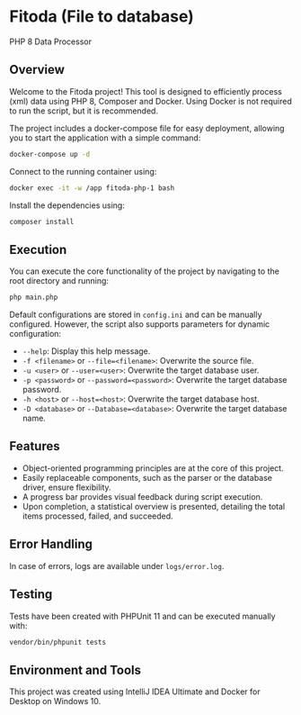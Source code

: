 # Fitoda (File to database)

PHP 8 Data Processor

## Overview

Welcome to the Fitoda project! This tool is designed to efficiently process (xml) data using PHP 8, Composer and Docker. Using Docker is not required to run the script, but it is recommended. 

The project includes a docker-compose file for easy deployment, allowing you to start the application with a simple command:

```bash
docker-compose up -d
```

Connect to the running container using:

```bash
docker exec -it -w /app fitoda-php-1 bash
```

Install the dependencies using:

```bash
composer install
```

## Execution

You can execute the core functionality of the project by navigating to the root directory and running:

```bash
php main.php
```

Default configurations are stored in `config.ini` and can be manually configured. However, the script also supports parameters for dynamic configuration:

- `--help`: Display this help message.
- `-f <filename>` or `--file=<filename>`: Overwrite the source file.
- `-u <user>` or `--user=<user>`: Overwrite the target database user.
- `-p <password>` or `--password=<password>`: Overwrite the target database password.
- `-h <host>` or `--host=<host>`: Overwrite the target database host.
- `-D <database>` or `--Database=<database>`: Overwrite the target database name.

## Features

- Object-oriented programming principles are at the core of this project.
- Easily replaceable components, such as the parser or the database driver, ensure flexibility.
- A progress bar provides visual feedback during script execution.
- Upon completion, a statistical overview is presented, detailing the total items processed, failed, and succeeded.

## Error Handling

In case of errors, logs are available under `logs/error.log`.

## Testing

Tests have been created with PHPUnit 11 and can be executed manually with:

```bash
vendor/bin/phpunit tests
```

## Environment and Tools

This project was created using IntelliJ IDEA Ultimate and Docker for Desktop on Windows 10.
